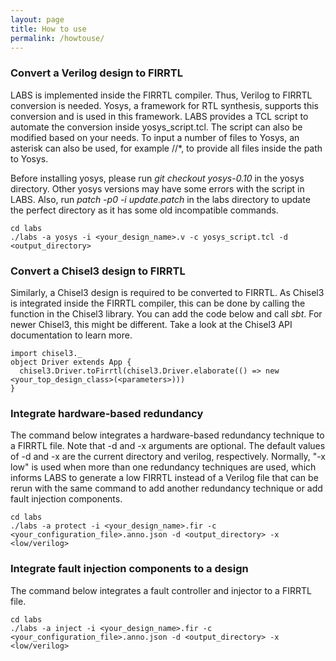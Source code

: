 ```yaml
---
layout: page
title: How to use
permalink: /howtouse/
---
```

### Convert a Verilog design to FIRRTL
LABS is implemented inside the FIRRTL compiler. Thus, Verilog to FIRRTL conversion is needed. Yosys, a framework for RTL synthesis, supports this conversion and is used in this framework. LABS provides a TCL script to automate the conversion inside yosys\_script.tcl. The script can also be modified based on your needs. To input a number of files to Yosys, an asterisk can also be used, for example /<path>/\*, to provide all files inside the path to Yosys.

Before installing yosys, please run _git checkout yosys-0.10_ in the yosys directory. Other yosys versions may have some errors with the script in LABS. Also, run _patch -p0 -i update.patch_ in the labs directory to update the perfect directory as it has some old incompatible commands.

```code3
cd labs
./labs -a yosys -i <your_design_name>.v -c yosys_script.tcl -d <output_directory>
```

### Convert a Chisel3 design to FIRRTL
Similarly, a Chisel3 design is required to be converted to FIRRTL. As Chisel3 is integrated inside the FIRRTL compiler, this can be done by calling the function in the Chisel3 library. You can add the code below and call _sbt_. For newer Chisel3, this might be different. Take a look at the Chisel3 API documentation to learn more.

```code4
import chisel3._
object Driver extends App {
  chisel3.Driver.toFirrtl(chisel3.Driver.elaborate(() => new <your_top_design_class>(<parameters>)))
}
```

### Integrate hardware-based redundancy
The command below integrates a hardware-based redundancy technique to a FIRRTL file. Note that -d and -x arguments are optional. The default values of -d and -x are the current directory and verilog, respectively. Normally, "-x low" is used when more than one redundancy techniques are used, which informs LABS to generate a low FIRRTL instead of a Verilog file that can be rerun with the same command to add another redundancy technique or add fault injection components.

```code
cd labs
./labs -a protect -i <your_design_name>.fir -c <your_configuration_file>.anno.json -d <output_directory> -x <low/verilog>
```

### Integrate fault injection components to a design

The command below integrates a fault controller and injector to a FIRRTL file.

```code2
cd labs
./labs -a inject -i <your_design_name>.fir -c <your_configuration_file>.anno.json -d <output_directory> -x <low/verilog>
```

<link href="https://maxcdn.bootstrapcdn.com/bootstrap/3.3.7/css/bootstrap.min.css" rel="stylesheet">
<script src="https://ajax.googleapis.com/ajax/libs/jquery/3.1.1/jquery.min.js"></script>
<script src="https://maxcdn.bootstrapcdn.com/bootstrap/3.3.7/js/bootstrap.min.js"></script>
